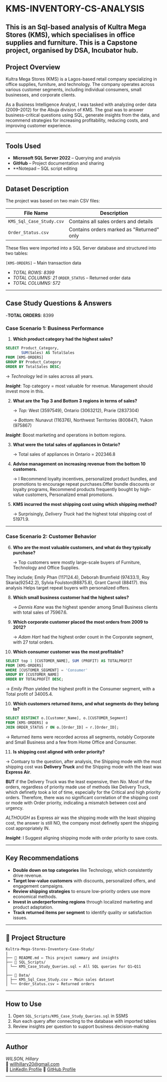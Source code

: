 # KMS-INVENTORY-CS-ANALYSIS
This is an Sql-based analysis of Kultra Mega Stores (KMS), which specialises in office supplies and furniture. This is a Capstone project, organised by DSA, Incubator hub. 
---
##  Project Overview

Kultra Mega Stores (KMS) is a Lagos-based retail company specializing in office supplies, furniture, and technology. The company operates across various customer segments, including individual consumers, small businesses, and corporate clients.

As a Business Intelligence Analyst, I was tasked with analyzing order data (2009–2012) for the Abuja division of KMS. The goal was to answer business-critical questions using SQL, generate insights from the data, and recommend strategies for increasing profitability, reducing costs, and improving customer experience.

---

##  Tools Used

- **Microsoft SQL Server 2022** – Querying and analysis
- **GitHub** – Project documentation and sharing
- **Notepad – SQL script editing

---

##  Dataset Description

The project was based on two main CSV files:

| File Name                | Description                                |
|--------------------------|--------------------------------------------|
| `KMS_Sql_Case_Study.csv` | Contains all sales orders and details      |
| `Order_Status.csv`       | Contains orders marked as "Returned" only  |

These files were imported into a SQL Server database and structured into two tables:

`[KMS-ORDERS]` – Main transaction data
- *TOTAL ROWS: 8399*
- *TOTAL COLUMNS: 21*
`ORDER_STATUS` – Returned order data
- *TOTAL COLUMNS: 572*
---

##  Case Study Questions & Answers
 -**TOTAL ORDERS**: 8399

###  **Case Scenario 1: Business Performance**


1. **Which product category had the highest sales?**  

```sql
SELECT Product_Category, 
       SUM(Sales) AS TotalSales
FROM [KMS-ORDERS]
GROUP BY Product_Category
ORDER BY TotalSales DESC;
```
   → *Technology* led in sales across all years.

***Insight***: Top category = most valuable for revenue. Management should invest more in this.


2. **What are the Top 3 and Bottom 3 regions in terms of sales?**  

   → *Top:* West (3597549), Ontario (3063212), Prarie (2837304)

   → *Bottom:* Nunavut (116376), Northwest Territories (800847), Yukon (975867)
 
  ***Insight***: Boost marketing and operations in bottom regions.


3. **What were the total sales of appliances in Ontario?**  

   → Total sales of appliances in Ontario = 202346.8 


4. **Advise management on increasing revenue from the bottom 10 customers.** 

   → I Recommend loyalty incentives, personalized product bundles, and promotions to encourage repeat purchases.Offer bundle discounts or loyalty programs, Recommend products frequently bought by high-value customers, Personalized email promotions.


5. **KMS incurred the most shipping cost using which shipping method?** 

   → Surprisingly, *Delivery Truck* had the highest total shipping cost of 51971.9.

---

###  **Case Scenario 2: Customer Behavior**

6. **Who are the most valuable customers, and what do they typically purchase?**  
 
   → Top customers were mostly large-scale buyers of Furniture, Technology and Office Supplies.

They include; Emily Phan (117124.4), Deborah Brumfield (97433.1), Roy Skaria(92542.2), Sylvia Foulston(88875.8), Grant Carroll (88417). this analysis Helps target repeat buyers with personalized offers.

8. **Which small business customer had the highest sales?**  

   → *Dennis Kane* was the highest spender among Small Business clients with total sales of 75967.6.

9. **Which corporate customer placed the most orders from 2009 to 2012?**

   → *Adam Hart* had the highest order count in the Corporate segment, with 27 total orders.

10. **Which consumer customer was the most profitable?**  

```sql
SELECT top 1 [CUSTOMER_NAME], SUM (PROFIT) AS TOTALPROFIT
FROM [KMS-ORDERS]
WHERE [CUSTOMER_SEGMENT] = 'Consumer'
GROUP BY [CUSTOMER_NAME]
ORDER BY TOTALPROFIT DESC;
```
   → *Emily Phan* yielded the highest profit in the Consumer segment, with a Total profit of 34005.4.

10. **Which customers returned items, and what segments do they belong to?**  
```sql
SELECT DISTINCT o.[Customer_Name], o.[CUSTOMER_Segment]
FROM [KMS-ORDERS] o
JOIN ORDER_STATUS r ON o.[Order_ID] = r.[Order_ID];
```

   → Returned items were recorded across all segments, notably Corporate and Small Business and a few from Home Office and Consumer.


11. **Is shipping cost aligned with order priority?**  

   → Contuary to the question, after analysis, the Shipping mode with the most shipping cost was **Delivery Truck** and the Shipping mode with the least was **Express Air**.
 
**BUT** if the Delivery Truck was the least expensive, then *No.* Most of the orders, regardless of priority made use of methods like Delivery Truck, which definetly took a lot of time, especially for the Critical and high priority orders. Therefore, there was no significant correlation of the shipping cost or mode with Order priority, indicating a mismatch between cost and urgency. 

*ALTHOUGH* as Express air was the shipping mode with the least shipping cost, the answer is still NO, the company most definetly spent the shipping cost appropriately IN.

***Insight***: I Suggest aligning shipping mode with order priority to save costs.

---

##  Key Recommendations

-  **Double down on top categories** like Technology, which consistently drive revenue.
-  **Target low-value customers** with discounts, personalized offers, and engagement campaigns.
-  **Review shipping strategies** to ensure low-priority orders use more economical methods.
-  **Invest in underperforming regions** through localized marketing and product adaptation.
-  **Track returned items per segment** to identify quality or satisfaction issues.

---

## 🧱 Project Structure

```
Kultra-Mega-Stores-Inventory-Case-Study/
|
├── 📄 README.md ← This project summary and insights
├── 📁 SQL_Scripts/
│ └── KMS_Case_Study_Queries.sql ← All SQL queries for Q1–Q11
│
├── 📁 Data/
│ ├── KMS_Sql_Case_Study.csv ← Main sales dataset
│ └── Order_Status.csv ← Returned orders
```

---

##  How to Use

1. Open `SQL_Scripts/KMS_Case_Study_Queries.sql` in SSMS
2. Run each query after connecting to the database with imported tables
3. Review insights per question to support business decision-making

---

##  Author

*WILSON, Hillary*  
📧 willhillary20@gmail.com  
🔗 [LinKedIn Profile](www.linkedin.com/in/wilson-hillary-597748342)
🔗 [GitHub Profile](https://github.com/HillaryWilson)

---
